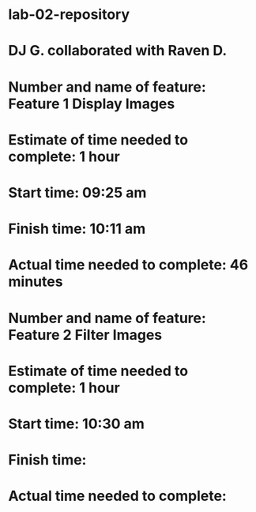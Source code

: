 # lab-02-repository
# DJ G. collaborated with Raven D.

# Number and name of feature: Feature 1 Display Images
# Estimate of time needed to complete: 1 hour
# Start time: 09:25 am
# Finish time: 10:11 am
# Actual time needed to complete: 46 minutes

# Number and name of feature: Feature 2 Filter Images
# Estimate of time needed to complete: 1 hour
# Start time: 10:30 am
# Finish time: 
# Actual time needed to complete: